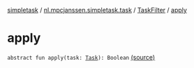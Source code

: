 [simpletask](../../index.md) / [nl.mpcjanssen.simpletask.task](../index.md) / [TaskFilter](index.md) / [apply](.)

# apply

`abstract fun apply(task: `[`Task`](../-task/index.md)`): Boolean` [(source)](https://github.com/mpcjanssen/simpletask-android/blob/master/src/main/java/nl/mpcjanssen/simpletask/task/TaskFilter.kt#L4)